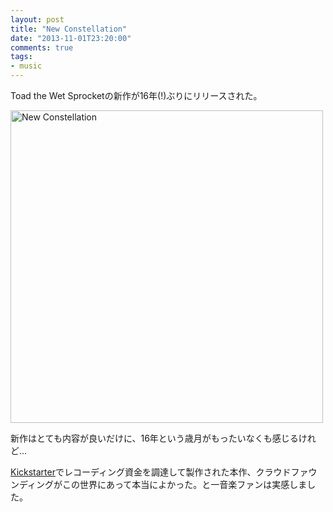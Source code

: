 ```yaml
---
layout: post
title: "New Constellation"
date: "2013-11-01T23:20:00"
comments: true
tags: 
- music
---
```


Toad the Wet Sprocketの新作が16年(!)ぶりにリリースされた。

<!--more-->

<a href="http://www.amazon.co.jp/New-Constellation-Toad-Wet-Sprocket/dp/B00ELE8EW2%3FSubscriptionId%3D0AVSM5SVKRWTFMG7ZR82%26tag%3Dhikarock-22%26linkCode%3Dxm2%26camp%3D2025%26creative%3D165953%26creativeASIN%3DB00ELE8EW2" target="_blank" title="New Constellation"><img src="https://images-na.ssl-images-amazon.com/images/I/51ppB4Se1fL.jpg" width="500" height="500" alt="New Constellation" /></a>

新作はとても内容が良いだけに、16年という歳月がもったいなくも感じるけれど...

[Kickstarter](http://www.kickstarter.com/projects/toadthewetsprocket/new-studio-album-from-toad-the-wet-sprocket)でレコーディング資金を調達して製作された本作、クラウドファウンディングがこの世界にあって本当によかった。と一音楽ファンは実感しました。

